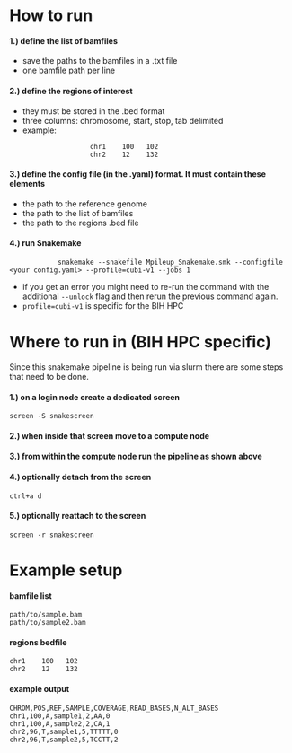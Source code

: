 # How to run
#### 1.) define the list of bamfiles
- save the paths to the bamfiles in a .txt file
- one bamfile path per line

#### 2.) define the regions of interest
- they must be stored in the .bed format
- three columns: chromosome, start, stop, tab delimited
- example:
```
                    chr1    100   102
                    chr2    12    132
```

#### 3.) define the config file (in the .yaml) format. It must contain these elements
- the path to the reference genome
- the path to the list of bamfiles
- the path to the regions .bed file

#### 4.) run Snakemake
```
            snakemake --snakefile Mpileup_Snakemake.smk --configfile <your config.yaml> --profile=cubi-v1 --jobs 1
```

- if you get an error you might need to re-run the command with the additional ```--unlock``` flag and then rerun the previous command again.
- ```profile=cubi-v1``` is specific for the BIH HPC

# Where to run in (BIH HPC specific)
Since this snakemake pipeline is being run via slurm there are some steps that need to be done.

#### 1.) on a login node create a dedicated screen
```screen -S snakescreen```
#### 2.) when inside that screen move to a compute node
#### 3.) from within the compute node run the pipeline as shown above
#### 4.) optionally detach from the screen
```ctrl+a d```
#### 5.) optionally reattach to the screen
```screen -r snakescreen```

# Example setup
#### bamfile list
```
path/to/sample.bam
path/to/sample2.bam
```
#### regions bedfile
```
chr1    100   102
chr2    12    132
```
#### example output
```
CHROM,POS,REF,SAMPLE,COVERAGE,READ_BASES,N_ALT_BASES
chr1,100,A,sample1,2,AA,0
chr1,100,A,sample2,2,CA,1
chr2,96,T,sample1,5,TTTTT,0
chr2,96,T,sample2,5,TCCTT,2
```
